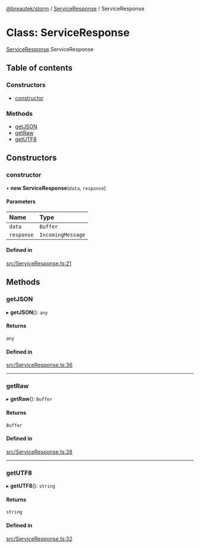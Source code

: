 [@breautek/storm](../README.md) / [ServiceResponse](../modules/serviceresponse.md) / ServiceResponse

# Class: ServiceResponse

[ServiceResponse](../modules/serviceresponse.md).ServiceResponse

## Table of contents

### Constructors

- [constructor](serviceresponse.serviceresponse-1.md#constructor)

### Methods

- [getJSON](serviceresponse.serviceresponse-1.md#getjson)
- [getRaw](serviceresponse.serviceresponse-1.md#getraw)
- [getUTF8](serviceresponse.serviceresponse-1.md#getutf8)

## Constructors

### constructor

• **new ServiceResponse**(`data`, `response`)

#### Parameters

| Name | Type |
| :------ | :------ |
| `data` | `Buffer` |
| `response` | `IncomingMessage` |

#### Defined in

[src/ServiceResponse.ts:21](https://github.com/breautek/storm/blob/fff2ea4/src/ServiceResponse.ts#L21)

## Methods

### getJSON

▸ **getJSON**(): `any`

#### Returns

`any`

#### Defined in

[src/ServiceResponse.ts:36](https://github.com/breautek/storm/blob/fff2ea4/src/ServiceResponse.ts#L36)

___

### getRaw

▸ **getRaw**(): `Buffer`

#### Returns

`Buffer`

#### Defined in

[src/ServiceResponse.ts:28](https://github.com/breautek/storm/blob/fff2ea4/src/ServiceResponse.ts#L28)

___

### getUTF8

▸ **getUTF8**(): `string`

#### Returns

`string`

#### Defined in

[src/ServiceResponse.ts:32](https://github.com/breautek/storm/blob/fff2ea4/src/ServiceResponse.ts#L32)
